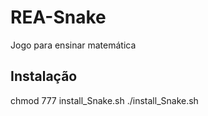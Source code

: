 # REA-Snake
Jogo para ensinar matemática
## Instalação
  chmod 777 install_Snake.sh
  ./install_Snake.sh
